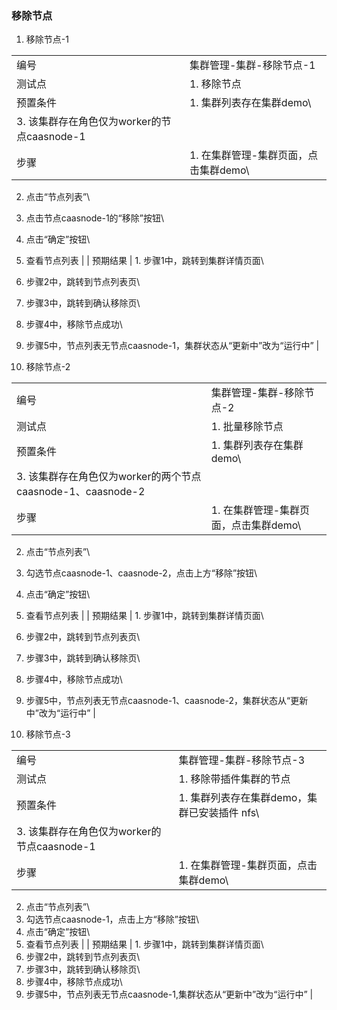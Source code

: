 ### 移除节点

1. 移除节点-1

|||
| ---- | ---- |
| 编号 | 集群管理-集群-移除节点-1 |
| 测试点 | 1. 移除节点 |
| 预置条件 | 1. 集群列表存在集群demo\
3. 该集群存在角色仅为worker的节点caasnode-1 |
| 步骤 | 1. 在集群管理-集群页面，点击集群demo\
2. 点击“节点列表”\
3. 点击节点caasnode-1的“移除”按钮\
4. 点击“确定”按钮\
5. 查看节点列表 |
| 预期结果 | 1. 步骤1中，跳转到集群详情页面\
2. 步骤2中，跳转到节点列表页\
3. 步骤3中，跳转到确认移除页\
4. 步骤4中，移除节点成功\
5. 步骤5中，节点列表无节点caasnode-1，集群状态从“更新中”改为“运行中” |

2. 移除节点-2

|||
| ---- | ---- |
| 编号 | 集群管理-集群-移除节点-2 |
| 测试点 | 1. 批量移除节点 |
| 预置条件 | 1. 集群列表存在集群demo\
3. 该集群存在角色仅为worker的两个节点caasnode-1、caasnode-2 |
| 步骤 | 1. 在集群管理-集群页面，点击集群demo\
2. 点击“节点列表”\
3. 勾选节点caasnode-1、caasnode-2，点击上方“移除”按钮\
4. 点击“确定”按钮\
5. 查看节点列表 |
| 预期结果 | 1. 步骤1中，跳转到集群详情页面\
2. 步骤2中，跳转到节点列表页\
3. 步骤3中，跳转到确认移除页\
4. 步骤4中，移除节点成功\
5. 步骤5中，节点列表无节点caasnode-1、caasnode-2，集群状态从“更新中”改为“运行中”  |

3. 移除节点-3

|||
| ---- | ---- |
| 编号 | 集群管理-集群-移除节点-3 |
| 测试点 | 1. 移除带插件集群的节点 |
| 预置条件 | 1. 集群列表存在集群demo，集群已安装插件 nfs\
3. 该集群存在角色仅为worker的节点caasnode-1 |
| 步骤 | 1. 在集群管理-集群页面，点击集群demo\
2. 点击“节点列表”\
3. 勾选节点caasnode-1，点击上方“移除”按钮\
4. 点击“确定”按钮\
5. 查看节点列表 |
| 预期结果 | 1. 步骤1中，跳转到集群详情页面\
2. 步骤2中，跳转到节点列表页\
3. 步骤3中，跳转到确认移除页\
4. 步骤4中，移除节点成功\
5. 步骤5中，节点列表无节点caasnode-1,集群状态从“更新中”改为“运行中” |
